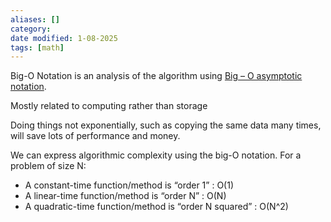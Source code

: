 ```yaml
---
aliases: []
category:
date modified: 1-08-2025
tags: [math]
---
```

Big-O Notation is an analysis of the algorithm using [Big – O asymptotic notation](https://www.geeksforgeeks.org/analysis-of-algorithms-set-3asymptotic-notations/).  

Mostly related to computing rather than storage

Doing things not exponentially, such as copying the same data many times, will save lots of performance and money.

We can express algorithmic complexity using the big-O notation. For a problem of size N:
-   A constant-time function/method is “order 1” : O(1)
-   A linear-time function/method is “order N” : O(N)
-   A quadratic-time function/method is “order N squared” : O(N^2) 

